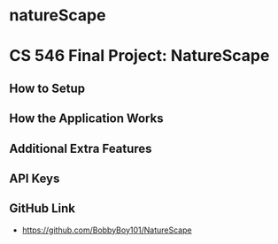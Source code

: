 # natureScape
# CS 546 Final Project: NatureScape
## How to Setup
## How the Application Works
## Additional Extra Features
## API Keys
## GitHub Link
- https://github.com/BobbyBoy101/NatureScape
